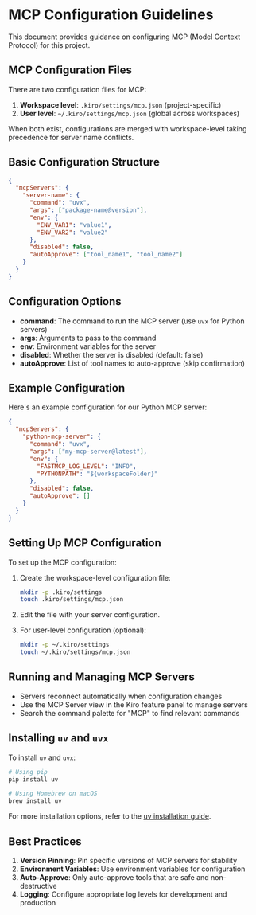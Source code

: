 # MCP Configuration Guidelines

This document provides guidance on configuring MCP (Model Context Protocol) for this project.

## MCP Configuration Files

There are two configuration files for MCP:

1. **Workspace level**: `.kiro/settings/mcp.json` (project-specific)
2. **User level**: `~/.kiro/settings/mcp.json` (global across workspaces)

When both exist, configurations are merged with workspace-level taking precedence for server name conflicts.

## Basic Configuration Structure

```json
{
  "mcpServers": {
    "server-name": {
      "command": "uvx",
      "args": ["package-name@version"],
      "env": {
        "ENV_VAR1": "value1",
        "ENV_VAR2": "value2"
      },
      "disabled": false,
      "autoApprove": ["tool_name1", "tool_name2"]
    }
  }
}
```

## Configuration Options

- **command**: The command to run the MCP server (use `uvx` for Python servers)
- **args**: Arguments to pass to the command
- **env**: Environment variables for the server
- **disabled**: Whether the server is disabled (default: false)
- **autoApprove**: List of tool names to auto-approve (skip confirmation)

## Example Configuration

Here's an example configuration for our Python MCP server:

```json
{
  "mcpServers": {
    "python-mcp-server": {
      "command": "uvx",
      "args": ["my-mcp-server@latest"],
      "env": {
        "FASTMCP_LOG_LEVEL": "INFO",
        "PYTHONPATH": "${workspaceFolder}"
      },
      "disabled": false,
      "autoApprove": []
    }
  }
}
```

## Setting Up MCP Configuration

To set up the MCP configuration:

1. Create the workspace-level configuration file:
   ```bash
   mkdir -p .kiro/settings
   touch .kiro/settings/mcp.json
   ```

2. Edit the file with your server configuration.

3. For user-level configuration (optional):
   ```bash
   mkdir -p ~/.kiro/settings
   touch ~/.kiro/settings/mcp.json
   ```

## Running and Managing MCP Servers

- Servers reconnect automatically when configuration changes
- Use the MCP Server view in the Kiro feature panel to manage servers
- Search the command palette for "MCP" to find relevant commands

## Installing `uv` and `uvx`

To install `uv` and `uvx`:

```bash
# Using pip
pip install uv

# Using Homebrew on macOS
brew install uv
```

For more installation options, refer to the [uv installation guide](https://docs.astral.sh/uv/getting-started/installation/).

## Best Practices

1. **Version Pinning**: Pin specific versions of MCP servers for stability
2. **Environment Variables**: Use environment variables for configuration
3. **Auto-Approve**: Only auto-approve tools that are safe and non-destructive
4. **Logging**: Configure appropriate log levels for development and production